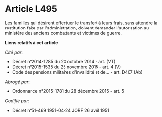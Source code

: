 # Article L495

Les familles qui désirent effectuer le transfert à leurs frais, sans attendre la restitution faite par l'administration,
doivent demander l'autorisation au ministère des anciens combattants et victimes de guerre.

**Liens relatifs à cet article**

_Cité par_:

  - Décret n°2014-1285 du 23 octobre 2014 - art. (VT)
  - Décret n°2015-1535 du 25 novembre 2015 - art. 4 (V)
  - Code des pensions militaires d'invalidité et de... - art. D407 (Ab)

_Abrogé par_:

  - Ordonnance n°2015-1781 du 28 décembre 2015 - art. 5

_Codifié par_:

  - Décret n°51-469 1951-04-24 JORF 26 avril 1951
